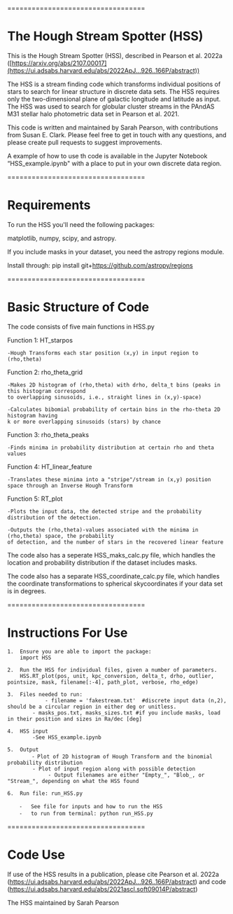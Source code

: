 
==================================

The Hough Stream Spotter (HSS)
==================================

This is the Hough Stream Spotter (HSS), described in Pearson et al. 2022a ([https://arxiv.org/abs/2107.00017](https://ui.adsabs.harvard.edu/abs/2022ApJ...926..166P/abstract))

The HSS is a  stream finding code which transforms individual positions of stars to search for linear structure in discrete data sets. The HSS requires only the two-dimensional plane of galactic longitude and latitude as input. The HSS was used to search for globular cluster streams in the PAndAS M31 stellar halo photometric data set in Pearson et al. 2021.

This code is written and maintained by Sarah Pearson, with contributions from Susan E. Clark. Please feel free to get in touch with any questions, and please create pull requests to suggest improvements.

A example of how to use th code is available in the Jupyter Notebook “HSS_example.ipynb" with a place to put in your own discrete data region.

==================================

Requirements
==================================

To run the HSS you'll need the following packages:

matplotlib, numpy, scipy, and astropy. 

If you include masks in your dataset, you need the astropy regions module. 

Install through:
pip install git+https://github.com/astropy/regions


==================================

Basic Structure of Code
==================================

The code consists of five main functions in HSS.py

Function 1: HT_starpos

	-Hough Transforms each star position (x,y) in input region to (rho,theta)

Function 2: rho_theta_grid

	-Makes 2D histogram of (rho,theta) with drho, delta_t bins (peaks in this histogram correspond 
	to overlapping sinusoids, i.e., straight lines in (x,y)-space)

	-Calculates bibomial probability of certain bins in the rho-theta 2D histogram having 
	k or more overlapping sinusoids (stars) by chance

Function 3: rho_theta_peaks

	-Finds minima in probability distribution at certain rho and theta values

Function 4: HT_linear_feature

	-Translates these minima into a "stripe"/stream in (x,y) position space through an Inverse Hough Transform

Function 5: RT_plot

	-Plots the input data, the detected stripe and the probability distribution of the detection.

	-Outputs the (rho,theta)-values associated with the minima in (rho,theta) space, the probability 
	of detection, and the number of stars in the recovered linear feature


The code also has a seperate HSS_maks_calc.py file, which handles the location and probability distribution if the dataset includes masks.

The code also has a separate HSS_coordinate_calc.py file, which handles the coordinate transformations to spherical skycoordinates if your data set is in degrees.


==================================

Instructions For Use
==================================

	1.	Ensure you are able to import the package:
		import HSS
		
	2.	Run the HSS for individual files, given a number of parameters. 
		HSS.RT_plot(pos, unit, kpc_conversion, delta_t, drho, outlier, pointsize, mask, filename[:-4], path_plot, verbose, rho_edge)
		
	3.	Files needed to run:
		        - filename = 'fakestream.txt'  #discrete input data (n,2), should be a circular region in either deg or unitless. 
			- masks_pos.txt, masks_sizes.txt #if you include masks, load in their position and sizes in Ra/dec [deg]
		
	4.	HSS input
			-See HSS_example.ipynb
		
	5.	Output
			⁃ Plot of 2D histogram of Hough Transform and the binomial probability distribution
			- Plot of input region along with possible detection
			     - Output filenames are either "Empty_", "Blob_, or "Stream_", depending on what the HSS found
			     
	6.	Run file: run_HSS.py
	
		⁃	See file for inputs and how to run the HSS
		⁃	to run from terminal: python run_HSS.py

==================================

Code Use
==================================

If use of the HSS results in a publication, please cite Pearson et al. 2022a (https://ui.adsabs.harvard.edu/abs/2022ApJ...926..166P/abstract) and code  (https://ui.adsabs.harvard.edu/abs/2021ascl.soft09014P/abstract)

The HSS maintained by Sarah Pearson
